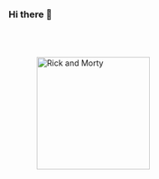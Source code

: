 ### Hi there 👋

<div style="position: relative;">
  <img src="https://github.com/chaddjong/chaddjong/assets/116330103/3c9a0180-a5cf-4d85-84c3-50169923ac8e" alt="Rick and Morty" style="position: absolute; top: 50px; left: 50px; width: 200px;">
</div>

<!--
**chaddjong/chaddjong** is a ✨ _special_ ✨ repository because its `README.md` (this file) appears on your GitHub profile.

Here are some ideas to get you started:

- 🔭 I’m currently working on ...
- 🌱 I’m currently learning ...
- 👯 I’m looking to collaborate on ...
- 🤔 I’m looking for help with ...
- 💬 Ask me about ...
- 📫 How to reach me: ...
- 😄 Pronouns: ...
- ⚡ Fun fact: ...
-->
